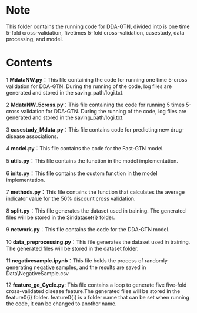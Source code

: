# Note

This folder contains the running code for DDA-GTN, divided into is one time 5-fold cross-validation, fivetimes 5-fold cross-validation, casestudy, data processing, and model.

# Contents

1 **MdataNW.py**：This file containing the code for running one time 5-cross validation for DDA-GTN. During the running of the code, log files are generated and stored in the saving_path/logi.txt.

2 **MdataNW_5cross.py**：This file containing the code for running 5 times 5-cross validation for DDA-GTN. During the running of the code, log files are generated and stored in the saving_path/logi.txt.

3 **casestudy_Mdata.py**：This file contains code for predicting new drug-disease associations.

4 **model.py**：This file contains the code for the Fast-GTN model.

5 **utils.py**：This file contains the function in the model implementation.

6 **inits.py**：This file contains the custom function in the model implementation.

7 **methods.py**：This file contains the function that calculates the average indicator value for the 50% discount cross validation.

8 **split.py**：This file generates the dataset used in training. The generated files will be stored in the Siridataset{i} folder.

9 **network.py**：This file contains the code for the DDA-GTN model.

10 **data_preprocessing.py**：This file generates the dataset used in training. The generated files will be stored in the dataset folder.

11 **negativesample.ipynb**：This file holds the process of randomly generating negative samples, and the results are saved in Data\NegativeSample.csv

12 **feature_ge_Cycle.py**: This file contains a loop to generate five five-fold cross-validated disease feature.The generated files will be stored in the feature0{i} folder. feature0{i} is a folder name that can be set when running the code, it can be changed to another name.
